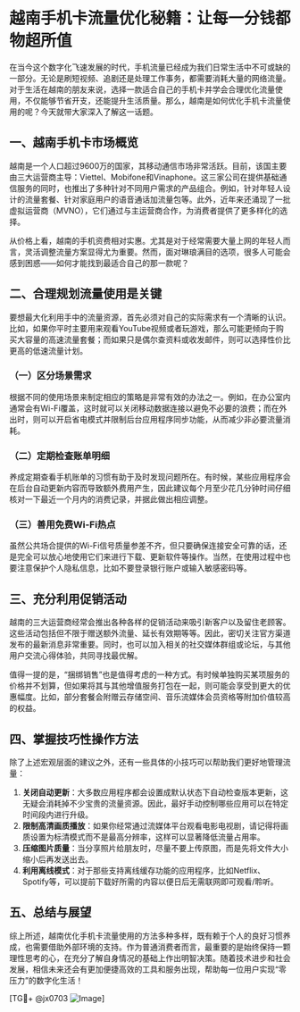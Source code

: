 # 越南手机卡流量优化秘籍：让每一分钱都物超所值

在当今这个数字化飞速发展的时代，手机流量已经成为我们日常生活中不可或缺的一部分。无论是刷短视频、追剧还是处理工作事务，都需要消耗大量的网络流量。对于生活在越南的朋友来说，选择一款适合自己的手机卡并学会合理优化流量使用，不仅能够节省开支，还能提升生活质量。那么，越南是如何优化手机卡流量使用的呢？今天就带大家深入了解这一话题。

## 一、越南手机卡市场概览

越南是一个人口超过9600万的国家，其移动通信市场非常活跃。目前，该国主要由三大运营商主导：Viettel、Mobifone和Vinaphone。这三家公司在提供基础通信服务的同时，也推出了多种针对不同用户需求的产品组合。例如，针对年轻人设计的流量套餐、针对家庭用户的语音通话加流量包等。此外，近年来还涌现了一批虚拟运营商（MVNO），它们通过与主运营商合作，为消费者提供了更多样化的选择。

从价格上看，越南的手机资费相对实惠。尤其是对于经常需要大量上网的年轻人而言，灵活调整流量方案显得尤为重要。然而，面对琳琅满目的选项，很多人可能会感到困惑——如何才能找到最适合自己的那一款呢？

## 二、合理规划流量使用是关键

要想最大化利用手中的流量资源，首先必须对自己的实际需求有一个清晰的认识。比如，如果你平时主要用来观看YouTube视频或者玩游戏，那么可能更倾向于购买大容量的高速流量套餐；而如果只是偶尔查资料或收发邮件，则可以选择性价比更高的低速流量计划。

### （一）区分场景需求

根据不同的使用场景来制定相应的策略是非常有效的办法之一。例如，在办公室内通常会有Wi-Fi覆盖，这时就可以关闭移动数据连接以避免不必要的浪费；而在外出时，则可以开启省电模式并限制后台应用程序同步功能，从而减少非必要流量消耗。

### （二）定期检查账单明细

养成定期查看手机账单的习惯有助于及时发现问题所在。有时候，某些应用程序会在后台自动更新内容而导致额外费用产生，因此建议每个月至少花几分钟时间仔细核对一下最近一个月内的消费记录，并据此做出相应调整。

### （三）善用免费Wi-Fi热点

虽然公共场合提供的Wi-Fi信号质量参差不齐，但只要确保连接安全可靠的话，还是完全可以放心地使用它们来进行下载、更新软件等操作。当然，在使用过程中也要注意保护个人隐私信息，比如不要登录银行账户或输入敏感密码等。

## 三、充分利用促销活动

越南的三大运营商经常会推出各种各样的促销活动来吸引新客户以及留住老顾客。这些活动包括但不限于赠送额外流量、延长有效期等等。因此，密切关注官方渠道发布的最新消息非常重要。同时，也可以加入相关的社交媒体群组或论坛，与其他用户交流心得体验，共同寻找最优解。

值得一提的是，“捆绑销售”也是值得考虑的一种方式。有时候单独购买某项服务的价格并不划算，但如果将其与其他增值服务打包在一起，则可能会享受到更大的优惠幅度。比如，部分套餐会附赠云存储空间、音乐流媒体会员资格等附加价值较高的权益。

## 四、掌握技巧性操作方法

除了上述宏观层面的建议之外，还有一些具体的小技巧可以帮助我们更好地管理流量：

1. **关闭自动更新**：大多数应用程序都会设置成默认状态下自动检查版本更新，这无疑会消耗掉不少宝贵的流量资源。因此，最好手动控制哪些应用可以在特定时间段内进行升级。
2. **限制高清画质播放**：如果你经常通过流媒体平台观看电影电视剧，请记得将画质设置为标清模式而不是最高分辨率，这样可以显著降低流量占用率。
3. **压缩图片质量**：当分享照片给朋友时，尽量不要上传原图，而是先将文件大小缩小后再发送出去。
4. **利用离线模式**：对于那些支持离线缓存功能的应用程序，比如Netflix、Spotify等，可以提前下载好所需的内容以便日后无需联网即可观看/聆听。

## 五、总结与展望

综上所述，越南优化手机卡流量使用的方法多种多样，既有赖于个人的良好习惯养成，也需要借助外部环境的支持。作为普通消费者而言，最重要的是始终保持一颗理性思考的心，在充分了解自身情况的基础上作出明智决策。随着技术进步和社会发展，相信未来还会有更加便捷高效的工具和服务出现，帮助每一位用户实现“零压力”的数字化生活！

[TG💪+ @jx0703 ![Image](https://github.com/user-attachments/assets/dbca1d08-cadb-493c-b0ec-ad6f7a83f270)]
